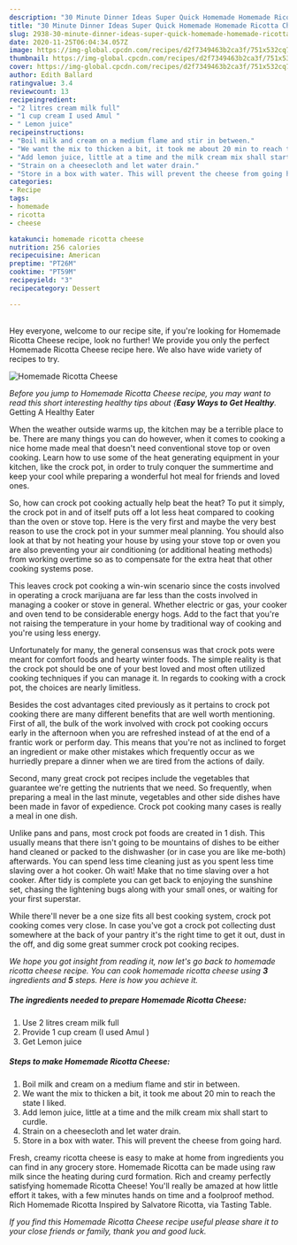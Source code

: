 ```yaml
---
description: "30 Minute Dinner Ideas Super Quick Homemade Homemade Ricotta Cheese"
title: "30 Minute Dinner Ideas Super Quick Homemade Homemade Ricotta Cheese"
slug: 2938-30-minute-dinner-ideas-super-quick-homemade-homemade-ricotta-cheese
date: 2020-11-25T06:04:34.057Z
image: https://img-global.cpcdn.com/recipes/d2f7349463b2ca3f/751x532cq70/homemade-ricotta-cheese-recipe-main-photo.jpg
thumbnail: https://img-global.cpcdn.com/recipes/d2f7349463b2ca3f/751x532cq70/homemade-ricotta-cheese-recipe-main-photo.jpg
cover: https://img-global.cpcdn.com/recipes/d2f7349463b2ca3f/751x532cq70/homemade-ricotta-cheese-recipe-main-photo.jpg
author: Edith Ballard
ratingvalue: 3.4
reviewcount: 13
recipeingredient:
- "2 litres cream milk full"
- "1 cup cream I used Amul "
- " Lemon juice"
recipeinstructions:
- "Boil milk and cream on a medium flame and stir in between."
- "We want the mix to thicken a bit, it took me about 20 min to reach the state I liked."
- "Add lemon juice, little at a time and the milk cream mix shall start to curdle."
- "Strain on a cheesecloth and let water drain."
- "Store in a box with water. This will prevent the cheese from going hard."
categories:
- Recipe
tags:
- homemade
- ricotta
- cheese

katakunci: homemade ricotta cheese 
nutrition: 256 calories
recipecuisine: American
preptime: "PT26M"
cooktime: "PT59M"
recipeyield: "3"
recipecategory: Dessert

---
```

<br>
Hey everyone, welcome to our recipe site, if you're looking for Homemade Ricotta Cheese recipe, look no further! We provide you only the perfect Homemade Ricotta Cheese recipe here. We also have wide variety of recipes to try.
<br>


![Homemade Ricotta Cheese](https://img-global.cpcdn.com/recipes/d2f7349463b2ca3f/751x532cq70/homemade-ricotta-cheese-recipe-main-photo.jpg)

<i>Before you jump to Homemade Ricotta Cheese recipe, you may want to read this short interesting healthy tips about {<strong>Easy Ways to Get Healthy</strong>.</i>
Getting A Healthy Eater


When the weather outside warms up, the kitchen may be a terrible place to be. There are many things you can do however, when it comes to cooking a nice home made meal that doesn't need conventional stove top or oven cooking. Learn how to use some of the heat generating equipment in your kitchen, like the crock pot, in order to truly conquer the summertime and keep your cool while preparing a wonderful hot meal for friends and loved ones.

So, how can crock pot cooking actually help beat the heat? To put it simply, the crock pot in and of itself puts off a lot less heat compared to cooking than the oven or stove top. Here is the very first and maybe the very best reason to use the crock pot in your summer meal planning. You should also look at that by not heating your house by using your stove top or oven you are also preventing your air conditioning (or additional heating methods) from working overtime so as to compensate for the extra heat that other cooking systems pose.

This leaves crock pot cooking a win-win scenario since the costs involved in operating a crock marijuana are far less than the costs involved in managing a cooker or stove in general. Whether electric or gas, your cooker and oven tend to be considerable energy hogs. Add to the fact that you're not raising the temperature in your home by traditional way of cooking and you're using less energy.

Unfortunately for many, the general consensus was that crock pots were meant for comfort foods and hearty winter foods.  The simple reality is that the crock pot should be one of your best loved and most often utilized cooking techniques if you can manage it. In regards to cooking with a crock pot, the choices are nearly limitless.  



Besides the cost advantages cited previously as it pertains to crock pot cooking there are many different benefits that are well worth mentioning. First of all, the bulk of the work involved with crock pot cooking occurs early in the afternoon when you are refreshed instead of at the end of a frantic work or perform day. This means that you're not as inclined to forget an ingredient or make other mistakes which frequently occur as we hurriedly prepare a dinner when we are tired from the actions of daily.

Second, many great crock pot recipes include the vegetables that guarantee we're getting the nutrients that we need. So frequently, when preparing a meal in the last minute, vegetables and other side dishes have been made in favor of expedience. Crock pot cooking many cases is really a meal in one dish.

 Unlike pans and pans, most crock pot foods are created in 1 dish. This usually means that there isn't going to be mountains of dishes to be either hand cleaned or packed to the dishwasher (or in case you are like me-both) afterwards. You can spend less time cleaning just as you spent less time slaving over a hot cooker. Oh wait! Make that no time slaving over a hot cooker. After tidy is complete you can get back to enjoying the sunshine set, chasing the lightening bugs along with your small ones, or waiting for your first superstar.

While there'll never be a one size fits all best cooking system, crock pot cooking comes very close. In case you've got a crock pot collecting dust somewhere at the back of your pantry it's the right time to get it out, dust in the off, and dig some great summer crock pot cooking recipes.


<i>We hope you got insight from reading it, now let's go back to homemade ricotta cheese recipe. You can cook homemade ricotta cheese using <strong>3</strong> ingredients and <strong>5</strong> steps. Here is how you achieve it.
</i>

##### The ingredients needed to prepare Homemade Ricotta Cheese:

1. Use 2 litres cream milk full
1. Provide 1 cup cream (I used Amul )
1. Get  Lemon juice


##### Steps to make Homemade Ricotta Cheese:

1. Boil milk and cream on a medium flame and stir in between.
1. We want the mix to thicken a bit, it took me about 20 min to reach the state I liked.
1. Add lemon juice, little at a time and the milk cream mix shall start to curdle.
1. Strain on a cheesecloth and let water drain.
1. Store in a box with water. This will prevent the cheese from going hard.


Fresh, creamy ricotta cheese is easy to make at home from ingredients you can find in any grocery store. Homemade Ricotta can be made using raw milk since the heating during curd formation. Rich and creamy perfectly satisfying homemade Ricotta Cheese! You&#39;ll really be amazed at how little effort it takes, with a few minutes hands on time and a foolproof method. Rich Homemade Ricotta Inspired by Salvatore Ricotta, via Tasting Table. 

<i>If you find this Homemade Ricotta Cheese recipe useful please share it to your close friends or family, thank you and good luck.</i>
